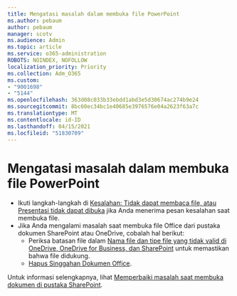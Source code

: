 ```yaml
---
title: Mengatasi masalah dalam membuka file PowerPoint
ms.author: pebaum
author: pebaum
manager: scotv
ms.audience: Admin
ms.topic: article
ms.service: o365-administration
ROBOTS: NOINDEX, NOFOLLOW
localization_priority: Priority
ms.collection: Adm_O365
ms.custom:
- "9001698"
- "5144"
ms.openlocfilehash: 363d08c033b33ebdd1abd3e5d30674ac274b9e24
ms.sourcegitcommit: 8bc60ec34bc1e40685e3976576e04a2623f63a7c
ms.translationtype: MT
ms.contentlocale: id-ID
ms.lasthandoff: 04/15/2021
ms.locfileid: "51830709"
---
```

# <a name="resolve-issues-opening-powerpoint-files"></a>Mengatasi masalah dalam membuka file PowerPoint

- Ikuti langkah-langkah di [Kesalahan: Tidak dapat membaca file, atau Presentasi tidak dapat dibuka](https://support.office.com/article/Error-Can-t-read-file-or-Presentation-cannot-be-opened-7f2f31e2-d4dd-4c1f-9e27-ba6fadf92d44) jika Anda menerima pesan kesalahan saat membuka file.
- Jika Anda mengalami masalah saat membuka file Office dari pustaka dokumen SharePoint atau OneDrive, cobalah hal berikut:
    - Periksa batasan file dalam [Nama file dan tipe file yang tidak valid di OneDrive, OneDrive for Business, dan SharePoint](https://support.office.com/article/64883a5d-228e-48f5-b3d2-eb39e07630fa) untuk memastikan bahwa file didukung.
    - [Hapus Singgahan Dokumen Office](https://support.office.com/article/b1d3765e-d71b-4bb8-99ca-acd22c42995d).

Untuk informasi selengkapnya, lihat [Memperbaiki masalah saat membuka dokumen di pustaka SharePoint](https://support.office.com/article/31329fa1-4ad0-47fc-95d8-bb0c5b12a536).
